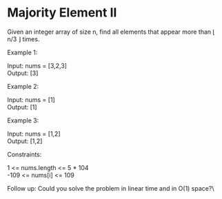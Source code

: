 # Majority Element II

Given an integer array of size n, find all elements that appear more than ⌊ n/3 ⌋ times.

Example 1:

Input: nums = [3,2,3]\
Output: [3]

Example 2:

Input: nums = [1]\
Output: [1]

Example 3:

Input: nums = [1,2]\
Output: [1,2]
 
Constraints:

1 <= nums.length <= 5 * 104\
-109 <= nums[i] <= 109
 
Follow up: Could you solve the problem in linear time and in O(1) space?\